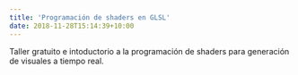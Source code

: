 ```yaml
---
title: 'Programación de shaders en GLSL'
date: 2018-11-28T15:14:39+10:00
---
```


Taller gratuito e intoductorio a la programación de shaders para generación de visuales a tiempo real.

